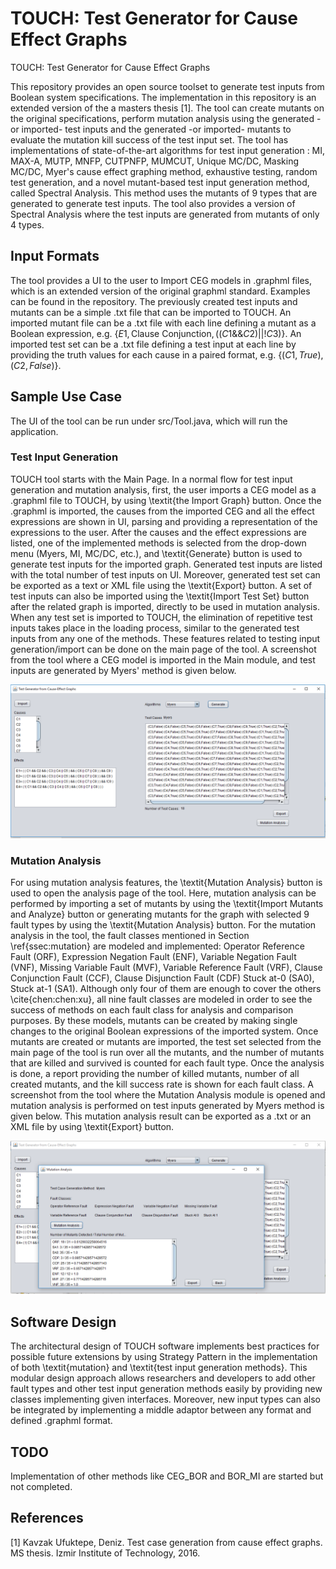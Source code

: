 # TOUCH: Test Generator for Cause Effect Graphs
TOUCH: Test Generator for Cause Effect Graphs

This repository provides an open source toolset to generate test inputs from Boolean system specifications. The implementation in this repository is an extended version of the a masters thesis [1]. The tool can create mutants on the original specifications, perform mutation analysis using the generated -or imported- test inputs and the generated -or imported- mutants to evaluate the mutation kill success of the test input set.
The tool has implementations of state-of-the-art algorithms for test input generation :
MI, MAX-A, MUTP, MNFP, CUTPNFP, MUMCUT, Unique MC/DC, Masking MC/DC, Myer's cause effect graphing method, exhaustive testing, random test generation, and a novel mutant-based test input generation method, called Spectral Analysis. This method uses the mutants of 9 types that are generated to generate test inputs. The tool also provides a version of Spectral Analysis where the test inputs are generated from mutants of only 4 types. 

## Input Formats

The tool provides a UI to the user to Import CEG models in .graphml files, which is an extended version of the original graphml standard. Examples can be found in the repository. The previously created test inputs and mutants can be a simple .txt file that can be imported to TOUCH. An imported mutant file can be a .txt file with each line defining a mutant as a Boolean expression, e.g. $\{E1, \text{Clause Conjunction}, ((C1 \&\& C2) || !C3)\}$. An imported test set can be a .txt file defining a test input at each line by providing the truth values for each cause in a paired format, e.g. $\{(C1, True),(C2, False)\}$. 

## Sample Use Case

The UI of the tool can be run under src/Tool.java, which will run the application.

### Test Input Generation

TOUCH tool starts with the Main Page. In a normal flow for test input generation and mutation analysis, first, the user imports a CEG model as a .graphml file to TOUCH, by using \textit{the Import Graph} button. Once the .graphml is imported, the causes from the imported CEG and all the effect expressions are shown in UI, parsing and providing a representation of the expressions to the user. After the causes and the effect expressions are listed, one of the implemented methods is selected from the drop-down menu (Myers, MI, MC/DC, etc.), and \textit{Generate} button is used to generate test inputs for the imported graph. Generated test inputs are listed with the total number of test inputs on UI. Moreover, generated test set can be exported as a text or XML file using the \textit{Export} button. A set of test inputs can also be imported using the \textit{Import Test Set} button after the related graph is imported, directly to be used in mutation analysis. When any test set is imported to TOUCH, the elimination of repetitive test inputs takes place in the loading process, similar to the generated test inputs from any one of the methods. These features related to testing input generation/import can be done on the main page of the tool. A screenshot from the tool where a CEG model is imported in the Main module, and test inputs are generated by Myers' method is given below.

![](/Figures/tool1.png)

### Mutation Analysis

For using mutation analysis features, the \textit{Mutation Analysis} button is used to open the analysis page of the tool. Here, mutation analysis can be performed by importing a set of mutants by using the \textit{Import Mutants and Analyze} button or generating mutants for the graph with selected 9 fault types by using the \textit{Mutation Analysis} button. For the mutation analysis in the tool, the fault classes mentioned in Section \ref{ssec:mutation} are modeled and implemented: Operator Reference Fault (ORF), Expression Negation Fault (ENF), Variable Negation Fault (VNF), Missing Variable Fault (MVF), Variable Reference Fault (VRF), Clause Conjunction Fault (CCF), Clause Disjunction Fault (CDF) Stuck at-0 (SA0), Stuck at-1 (SA1). Although only four of them are enough to cover the others \cite{chen:chen:xu}, all nine fault classes are modeled in order to see the success of methods on each fault class for analysis and comparison purposes. By these models, mutants can be created by making single changes to the original Boolean expressions of the imported system. Once mutants are created or mutants are imported, the test set selected from the main page of the tool is run over all the mutants, and the number of mutants that are killed and survived is counted for each fault type. Once the analysis is done, a report providing the number of killed mutants, number of all created mutants, and the kill success rate is shown for each fault class. A screenshot from the tool where the Mutation Analysis module is opened and mutation analysis is performed on test inputs generated by Myers method is given below. This mutation analysis result can be exported as a .txt or an XML file by using \textit{Export} button. 

![](/Figures/tool2.png)

## Software Design

The architectural design of TOUCH software implements best practices for possible future extensions by using Strategy Pattern in the implementation of both \textit{mutation} and \textit{test input generation methods}. This modular design approach allows researchers and developers to add other fault types and other test input generation methods easily by providing new classes implementing given interfaces. Moreover, new input types can also be integrated by implementing a middle adaptor between any format and defined .graphml format.

## TODO

Implementation of other methods like CEG_BOR and BOR_MI are started but not completed.

## References

[1] Kavzak Ufuktepe, Deniz. Test case generation from cause effect graphs. MS thesis. Izmir Institute of Technology, 2016.
